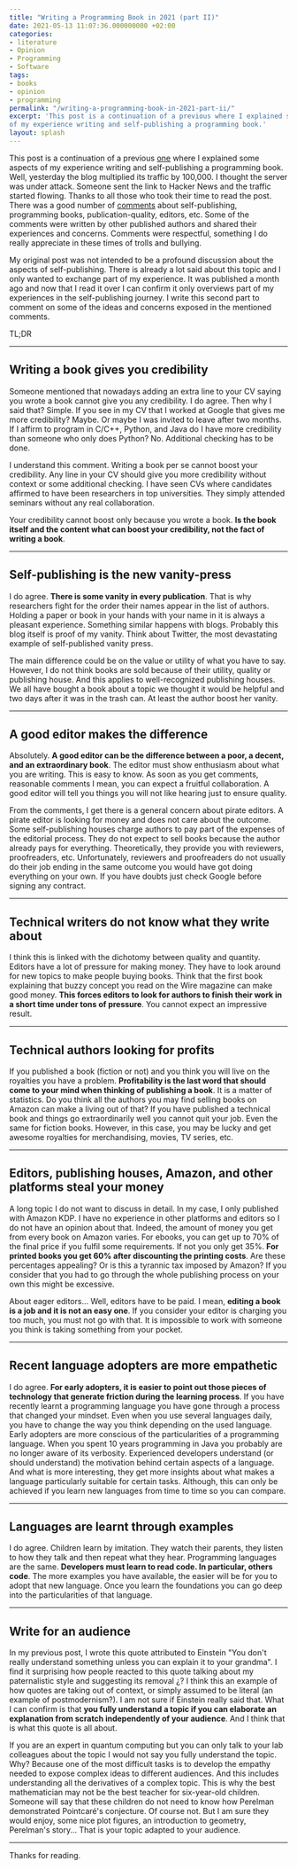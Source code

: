 ```yaml
---
title: "Writing a Programming Book in 2021 (part II)"
date: 2021-05-13 11:07:36.000000000 +02:00
categories:
- literature
- Opinion
- Programming
- Software
tags:
- books
- opinion
- programming
permalink: "/writing-a-programming-book-in-2021-part-ii/"
excerpt: 'This post is a continuation of a previous where I explained some aspects
of my experience writing and self-publishing a programming book.'
layout: splash
---
```

This post is a continuation of a previous [one](https://jmtirado.net/writing-a-programming-book-in-2021/) where I explained some aspects of my experience writing and self-publishing a programming book. Well, yesterday the blog multiplied its traffic by 100,000. I thought the server was under attack. Someone sent the link to Hacker News and the traffic started flowing. Thanks to all those who took their time to read the post. There was a good number of [comments](https://news.ycombinator.com/item?id=27129518) about self-publishing, programming books, publication-quality, editors, etc. Some of the comments were written by other published authors and shared their experiences and concerns. Comments were respectful, something I do really appreciate in these times of trolls and bullying.

My original post was not intended to be a profound discussion about the aspects of self-publishing. There is already a lot said about this topic and I only wanted to exchange part of my experience. It was published a month ago and now that I read it over I can confirm it only overviews part of my experiences in the self-publishing journey. I write this second part to comment on some of the ideas and concerns exposed in the mentioned comments. 

TL;DR

------------

## Writing a book gives you credibility

Someone mentioned that nowadays adding an extra line to your CV saying you wrote a book cannot give you any credibility. I do agree. Then why I said that? Simple. If you see in my CV that I worked at Google that gives me more credibility? Maybe. Or maybe I was invited to leave after two months. If I affirm to program in C/C++, Python, and Java do I have more credibility than someone who only does Python? No. Additional checking has to be done.

I understand this comment. Writing a book per se cannot boost your credibility. Any line in your CV should give you more credibility without context or some additional checking. I have seen CVs where candidates affirmed to have been researchers in top universities. They simply attended seminars without any real collaboration.

Your credibility cannot boost only because you wrote a book. **Is the book itself and the content what can boost your credibility, not the fact of writing a book**.


------------



## Self-publishing is the new vanity-press

I do agree. **There is some vanity in every publication**. That is why researchers fight for the order their names appear in the list of authors. Holding a paper or book in your hands with your name in it is always a pleasant experience. Something similar happens with blogs. Probably this blog itself is proof of my vanity. Think about Twitter, the most devastating example of self-published vanity press.

The main difference could be on the value or utility of what you have to say. However, I do not think books are sold because of their utility, quality or publishing house. And this applies to well-recognized publishing houses. We all have bought a book about a topic we thought it would be helpful and two days after it was in the trash can. At least the author boost her vanity.

------------

## A good editor makes the difference

Absolutely. **A good editor can be the difference between a poor, a decent, and an extraordinary book**. The editor must show enthusiasm about what you are writing. This is easy to know. As soon as you get comments, reasonable comments I mean, you can expect a fruitful collaboration. A good editor will tell you things you will not like hearing just to ensure quality.

From the comments, I get there is a general concern about pirate editors. A pirate editor is looking for money and does not care about the outcome. Some self-publishing houses charge authors to pay part of the expenses of the editorial process. They do not expect to sell books because the author already pays for everything. Theoretically, they provide you with reviewers, proofreaders, etc. Unfortunately, reviewers and proofreaders do not usually do their job ending in the same outcome you would have got doing everything on your own. If you have doubts just check Google before signing any contract.

------------

## Technical writers do not know what they write about

I think this is linked with the dichotomy between quality and quantity. Editors have a lot of pressure for making money. They have to look around for new topics to make people buying books. Think that the first book explaining that buzzy concept you read on the Wire magazine can make good money. **This forces editors to look for authors to finish their work in a short time under tons of pressure**. You cannot expect an impressive result.

------------

## Technical authors looking for profits

If you published a book (fiction or not) and you think you will live on the royalties you have a problem. **Profitability is the last word that should come to your mind when thinking of publishing a book**. It is a matter of statistics. Do you think all the authors you may find selling books on Amazon can make a living out of that? If you have published a technical book and things go extraordinarily well you cannot quit your job. Even the same for fiction books. However, in this case, you may be lucky and get awesome royalties for merchandising, movies, TV series, etc.

------------

## Editors, publishing houses, Amazon, and other platforms steal your money

A long topic I do not want to discuss in detail. In my case, I only published with Amazon KDP. I have no experience in other platforms and editors so I do not have an opinion about that. Indeed, the amount of money you get from every book on Amazon varies. For ebooks, you can get up to 70% of the final price if you fulfil some requirements. If not you only get 35%. **For printed books you get 60% after discounting the printing costs**. Are these percentages appealing? Or is this a tyrannic tax imposed by Amazon? If you consider that you had to go through the whole publishing process on your own this might be excessive.

About eager editors... Well, editors have to be paid. I mean, **editing a book is a job and it is not an easy one**. If you consider your editor is charging you too much, you must not go with that. It is impossible to work with someone you think is taking something from your pocket.

------------

## Recent language adopters are more empathetic

I do agree. **For early adopters, it is easier to point out those pieces of technology that generate friction during the learning process**. If you have recently learnt a programming language you have gone through a process that changed your mindset. Even when you use several languages daily, you have to change the way you think depending on the used language. Early adopters are more conscious of the particularities of a programming language. When you spent 10 years programming in Java you probably are no longer aware of its verbosity. Experienced developers understand (or should understand) the motivation behind certain aspects of a language. And what is more interesting, they get more insights about what makes a language particularly suitable for certain tasks. Although, this can only be achieved if you learn new languages from time to time so you can compare.

------------

## Languages are learnt through examples

I do agree. Children learn by imitation. They watch their parents, they listen to how they talk and then repeat what they hear. Programming languages are the same. **Developers must learn to read code. In particular, others code**. The more examples you have available, the easier will be for you to adopt that new language. Once you learn the foundations you can go deep into the particularities of that language.

------------

## Write for an audience

In my previous post, I wrote this quote attributed to Einstein "You don't really understand something unless you can explain it to your grandma". I find it surprising how people reacted to this quote talking about my paternalistic style and suggesting its removal ¿? I think this an example of how quotes are taking out of context, or simply assumed to be literal (an example of postmodernism?). I am not sure if Einstein really said that. What I can confirm is that **you fully understand a topic if you can elaborate an explanation from scratch independently of your audience**. And I think that is what this quote is all about.

If you are an expert in quantum computing but you can only talk to your lab colleagues about the topic I would not say you fully understand the topic. Why? Because one of the most difficult tasks is to develop the empathy needed to expose complex ideas to different audiences. And this includes understanding all the derivatives of a complex topic.  This is why the best mathematician may not be the best teacher for six-year-old children. Someone will say that these children do not need to know how Perelman demonstrated Pointcaré's conjecture. Of course not. But I am sure they would enjoy, some nice plot figures, an introduction to geometry, Perelman's story... That is your topic adapted to your audience.

------------

Thanks for reading.
